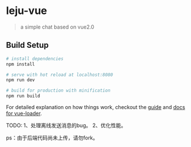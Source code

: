 # leju-vue

> a simple chat based on vue2.0

## Build Setup

``` bash
# install dependencies
npm install

# serve with hot reload at localhost:8080
npm run dev

# build for production with minification
npm run build
```

For detailed explanation on how things work, checkout the [guide](http://vuejs-templates.github.io/webpack/) and [docs for vue-loader](http://vuejs.github.io/vue-loader).

TODO:
1、处理离线发送消息的bug。
2、优化性能。

ps：由于后端代码尚未上传，请勿fork。
